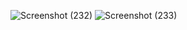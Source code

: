 ![Screenshot (232)](https://github.com/user-attachments/assets/7a0ff6d1-0a2b-4c36-be3b-f5e0daf1bbb0)
![Screenshot (233)](https://github.com/user-attachments/assets/763c6d0f-c30a-448d-8173-380aba4a6e97)
